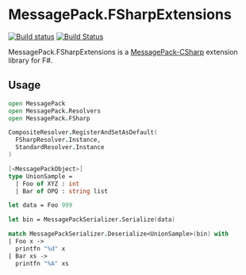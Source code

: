 # MessagePack.FSharpExtensions
[![Build status](https://ci.appveyor.com/api/projects/status/bbmylbd0o5mkrptb/branch/master?svg=true)](https://ci.appveyor.com/project/pocketberserker/messagepack-fsharpextensions/branch/master)
[![Build Status](https://travis-ci.org/pocketberserker/MessagePack.FSharpExtensions.svg?branch=master)](https://travis-ci.org/pocketberserker/MessagePack.FSharpExtensions)

MessagePack.FSharpExtensions is a [MessagePack-CSharp](https://github.com/neuecc/MessagePack-CSharp) extension library for F#.

## Usage

```fsharp
open MessagePack
open MessagePack.Resolvers
open MessagePack.FSharp

CompositeResolver.RegisterAndSetAsDefault(
  FSharpResolver.Instance,
  StandardResolver.Instance
)

[<MessagePackObject>]
type UnionSample =
  | Foo of XYZ : int
  | Bar of OPQ : string list

let data = Foo 999

let bin = MessagePackSerializer.Serialize(data)

match MessagePackSerializer.Deserialize<UnionSample>(bin) with
| Foo x ->
  printfn "%d" x
| Bar xs ->
  printfn "%A" xs
```
